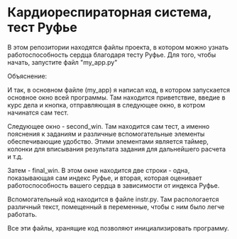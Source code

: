# Кардиореспираторная система, тест Руфье

В этом репозитории находятся файлы проекта, в котором можно узнать работоспособность сердца благодаря тесту Руфье.
Для того, чтобы начать, запустите файл "my_app.py"


Объяснение:

И так, в основном файле (my_app) я написал код, в котором запускается основное окно всей программы. Там находится приветствие, введие в курс дела и кнопка, отправляющая в следующее окно, в котром начинатся сам тест.

Следующее окно - second_win. Там находится сам тест, а именно пояснения к заданиям и различные вспомогательные элементы обеспечивающие удобство. Этими элементами является таймер, колонки для вписывания результата задания для дальнейшего расчета и т.д.

Затем - final_win. В этом окне находится две строки - одна, показывающая сам индекс Руфье, и вторая, которая оценивает работоспособность вашего сердца в зависимости от индекса Руфье.

Вспомогательный код находится в файле instr.py. Там распологается различный текст, помещенный в переменные, чтобы с ним было легче работать.

Все эти файлы, хранящие код позволяют инициализировать программу.
